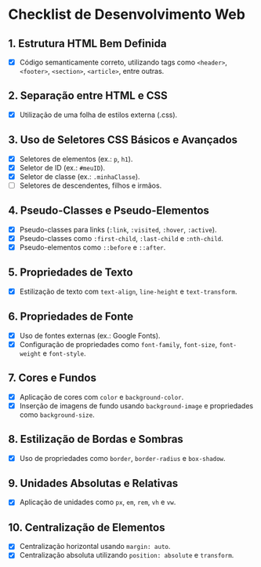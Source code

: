 # Checklist de Desenvolvimento Web

## 1. Estrutura HTML Bem Definida
- [x] Código semanticamente correto, utilizando tags como `<header>`, `<footer>`, `<section>`, `<article>`, entre outras.

## 2. Separação entre HTML e CSS
- [x] Utilização de uma folha de estilos externa (.css).

## 3. Uso de Seletores CSS Básicos e Avançados
- [x] Seletores de elementos (ex.: `p`, `h1`).
- [x] Seletor de ID (ex.: `#meuID`).
- [x] Seletor de classe (ex.: `.minhaClasse`).
- [ ] Seletores de descendentes, filhos e irmãos.

## 4. Pseudo-Classes e Pseudo-Elementos
- [x] Pseudo-classes para links (`:link`, `:visited`, `:hover`, `:active`).
- [x] Pseudo-classes como `:first-child`, `:last-child` e `:nth-child`.
- [x] Pseudo-elementos como `::before` e `::after`.

## 5. Propriedades de Texto
- [x] Estilização de texto com `text-align`, `line-height` e `text-transform`.

## 6. Propriedades de Fonte
- [x] Uso de fontes externas (ex.: Google Fonts).
- [x] Configuração de propriedades como `font-family`, `font-size`, `font-weight` e `font-style`.

## 7. Cores e Fundos
- [x] Aplicação de cores com `color` e `background-color`.
- [x] Inserção de imagens de fundo usando `background-image` e propriedades como `background-size`.

## 8. Estilização de Bordas e Sombras
- [x] Uso de propriedades como `border`, `border-radius` e `box-shadow`.

## 9. Unidades Absolutas e Relativas
- [x] Aplicação de unidades como `px`, `em`, `rem`, `vh` e `vw`.

## 10. Centralização de Elementos
- [x] Centralização horizontal usando `margin: auto`.
- [x] Centralização absoluta utilizando `position: absolute` e `transform`.